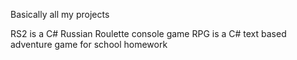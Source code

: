 Basically all my projects

RS2 is a C# Russian Roulette console game
RPG is a C# text based adventure game for school homework
